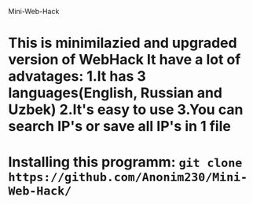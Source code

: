 Mini-Web-Hack
<h1>This is minimilazied and upgraded version of WebHack
It have a lot of advatages:
1.It has 3 languages(English, Russian and Uzbek)
2.It's easy to use
3.You can search IP's or save all IP's in 1 file<h1>
Installing this programm:
<code>git clone https://github.com/Anonim230/Mini-Web-Hack/</code>
